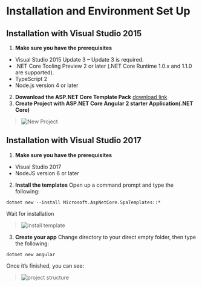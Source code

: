 # Installation and Environment Set Up

## Installation with Visual Studio 2015
1. **Make sure you have the prerequisites**
- Visual Studio 2015 Update 3 – Update 3 is required.
- .NET Core Tooling Preview 2 or later (.NET Core Runtime 1.0.x and 1.1.0 are supported).
- TypeScript 2
- Node.js version 4 or later
2. **Dowanload the ASP.NET Core Template Pack**
[download link](https://marketplace.visualstudio.com/items?itemName=MadsKristensen.ASPNETCoreTemplatePack)
3. **Create Project with ASP.NET Core Angular 2 starter Application(.NET Core)**
> ![New Project](https://i2.wp.com/jonhilton.net/wp-content/uploads/2016/11/Angular-2-starter-application.png?resize=736%2C619&ssl=1)

## Installation with Visual Studio 2017
1. **Make sure you have the prerequisites**
- Visual Studio 2017
- NodeJS version 6 or later
2. **Install the templates**
Open up a command prompt and type the following:
```
dotnet new --install Microsoft.AspNetCore.SpaTemplates::*
```
Wait for installation
> ![install template](https://i0.wp.com/jonhilton.net/wp-content/uploads/2017/02/dotnet-new.jpg?resize=860%2C435&ssl=1)
3. **Create your app**
Change directory to your direct empty folder, then type the following:
```
dotnet new angular
```
Once it’s finished, you can see:
> ![project structure](https://i2.wp.com/jonhilton.net/wp-content/uploads/2017/02/dotnetnew-files.png?resize=964%2C545&ssl=1)


[Back to Content]:https://github.com/worldofmagic/ASP.NET-CORE-CODER-BOOK/blob/master/README.md
